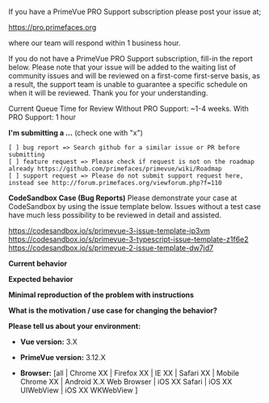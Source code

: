 If you have a PrimeVue PRO Support subscription please post your issue at;

https://pro.primefaces.org 

where our team will respond within 1 business hour.

If you do not have a PrimeVue PRO Support subscription, fill-in the report below. Please note that
your issue will be added to the waiting list of community issues and will be reviewed on a first-come first-serve basis, as a result, the support team is unable to guarantee a specific schedule on when it will be reviewed. Thank you for your understanding.

Current Queue Time for Review
Without PRO Support: ~1-4 weeks.
With PRO Support: 1 hour

**I'm submitting a ...**  (check one with "x")
```
[ ] bug report => Search github for a similar issue or PR before submitting
[ ] feature request => Please check if request is not on the roadmap already https://github.com/primefaces/primevue/wiki/Roadmap
[ ] support request => Please do not submit support request here, instead see http://forum.primefaces.org/viewforum.php?f=110
```

**CodeSandbox Case (Bug Reports)**
Please demonstrate your case at CodeSandbox by using the issue template below. Issues without a test case have much less possibility to be reviewed in detail and assisted.

https://codesandbox.io/s/primevue-3-issue-template-ip3vm
https://codesandbox.io/s/primevue-3-typescript-issue-template-z1f6e2
https://codesandbox.io/s/primevue-2-issue-template-dw7jd7

**Current behavior**
<!-- Describe how the bug manifests. -->

**Expected behavior**
<!-- Describe what the behavior would be without the bug. -->

**Minimal reproduction of the problem with instructions**
<!--
If the current behavior is a bug or you can illustrate your feature request better with an example, 
please provide the *STEPS TO REPRODUCE* and if possible a *MINIMAL DEMO* of the problem via
codesandbox or similar (you can use this template as a starting point: https://codesandbox.io/s/primevue-issue-template-forked-vgbzf).
-->

**What is the motivation / use case for changing the behavior?**
<!-- Describe the motivation or the concrete use case -->

**Please tell us about your environment:**
<!-- Operating system, IDE, package manager, HTTP server, ... -->

* **Vue version:** 3.X
<!-- Check whether this is still an issue in the most recent Vue version -->

* **PrimeVue version:** 3.12.X
<!-- Check whether this is still an issue in the most recent PrimeVue version -->

* **Browser:** [all | Chrome XX | Firefox XX | IE XX | Safari XX | Mobile Chrome XX | Android X.X Web Browser | iOS XX Safari | iOS XX UIWebView | iOS XX WKWebView ]
<!-- All browsers where this could be reproduced -->